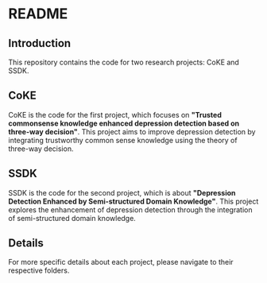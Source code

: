 # README

## Introduction
This repository contains the code for two research projects: CoKE and SSDK.

## CoKE
CoKE is the code for the first project, which focuses on **"Trusted commonsense knowledge enhanced depression detection based on three-way decision"**. This project aims to improve depression detection by integrating trustworthy common sense knowledge using the theory of three-way decision.

## SSDK
SSDK is the code for the second project, which is about **"Depression Detection Enhanced by Semi-structured Domain Knowledge"**. This project explores the enhancement of depression detection through the integration of semi-structured domain knowledge.

## Details
For more specific details about each project, please navigate to their respective folders.
